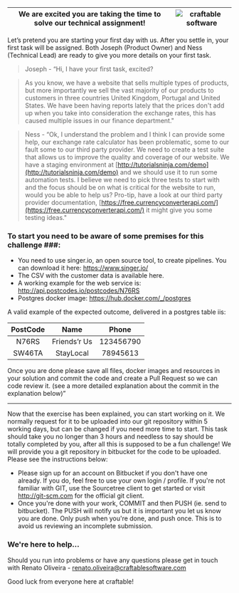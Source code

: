 We are excited you are taking the time to solve our technical assignment! | ![craftable software](https://drive.google.com/uc?id=1ZIRznbixr8JX8qRJcVbOj6GVMtPgeGhG "craftable software")
------------- | -------------


Let’s pretend you are starting your first day with us. After you settle in, your first task will be assigned. Both Joseph (Product Owner) and Ness (Technical Lead) are ready to give you more details on your first task.

> Joseph - “Hi, I have your first task, excited?

> As you know, we have a website that sells multiple types of products, but more importantly we sell the vast majority of our products to customers in three countries United Kingdom, Portugal and United States. We have been having reports lately that the prices don't add up when you take into consideration the exchange rates, this has caused multiple issues in our finance department."

> Ness - “Ok, I understand the problem and I think I can provide some help, our exchange rate calculator has been problematic, some to our fault some to our third party provider. We need to create a test suite that allows us to improve the quality and coverage of our website. We have a staging environment at [http://tutorialsninja.com/demo](http://tutorialsninja.com/demo) and we should use it to run some automation tests. 
> I believe we need to pick three tests to start with and the focus should be on what is critical for the website to run, would you be able to help us? Pro-tip, have a look at our third party provider documentation, [https://free.currencyconverterapi.com/](https://free.currencyconverterapi.com/) it might give you some testing ideas."

### To start you need to be aware of some premises for this challenge ###:

* You need to use singer.io, an open source tool, to create pipelines. You can download it here: https://www.singer.io/ 
* The CSV with the customer data is available here.
* A working example for the web service is: http://api.postcodes.io/postcodes/N76RS
* Postgres docker image: https://hub.docker.com/_/postgres 


A valid example of the expected outcome, delivered in a postgres table iis:

| PostCode      | Name           | Phone     |
|:-------------:|:--------------:|:---------:|
|  N76RS        |   Friends’r Us | 123456790 |
| SW46TA        |   StayLocal    | 78945613  |




Once you are done please save all files, docker images and resources in your solution and commit the code and create a Pull Request so we can code review it. (see a more detailed explanation about the commit in the explanation below)”

---

Now that the exercise has been explained, you can start working on it. We normally request for it to be uploaded into our git repository within 5 working days, but can be changed if you need more time to start. This task should take you no longer than 3 hours and needless to say should be totally completed by you, after all this is supposed to be a fun challenge! 
We will provide you a git repository in bitbucket for the code to be uploaded. Please see the instructions below:

* Please sign up for an account on Bitbucket if you don't have one already. If you do, feel free to use your own login / profile. If you're not familiar with GIT, use the Sourcetree client to get started or visit http://git-scm.com for the official git client.
* Once you're done with your work, COMMIT and then PUSH (ie. send to bitbucket). The PUSH will notify us but it is important you let us know you are done. Only push when you're done, and push once. This is to avoid us reviewing an incomplete submission.

### We're here to help...
Should you run into problems or have any questions please get in touch with Renato Oliveira - renato.oliveira@craftablesoftware.com



Good luck from everyone here at craftable!